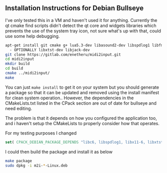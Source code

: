 Installation Instructions for Debian Bullseye
---------------------------------------------
I've only tested this in a VM and haven't used it for anything.
Currently the qt cmake find scripts didn't detect the qt core and widgets
libraries which prevents the use of the system tray icon, not sure what's up
with that, could use some help debugging.

```bash
apt-get install git cmake g+ lua5.3-dev libasound2-dev libspdlog1 libfmt-dev
  - OPTIONALLY libxtst-dev libjack-dev
git clone https://gitlab.com/enetheru/midi2input.git
cd midi2input
mkdir build
cd build
cmake ../midi2input/
make
```
You can just `make install` to get it on your system but you should generate a
package so that it can be updated and removed using the install manifest for
clean system operation.. However, the dependencies in the CMakeLists.txt
listed in the CPack section are out of date for bullseye and need editing.

The problem is that it depends on how you configured the application too, and i
haven't setup the CMakeLists to properly consider how that operates.

For my testing purposes I changed 

```cmake
set( CPACK_DEBIAN_PACKAGE_DEPENDS "libc6, libspdlog1, libx11-6, libxtst6, jackd1, liblua5.3-0" )
```

I could then build the package and install it as below

```bash
make package
sudo dpkg -i m2i-*-Linux.deb
```
